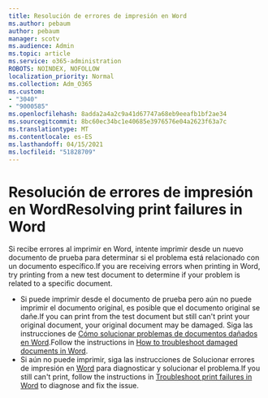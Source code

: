 ```yaml
---
title: Resolución de errores de impresión en Word
ms.author: pebaum
author: pebaum
manager: scotv
ms.audience: Admin
ms.topic: article
ms.service: o365-administration
ROBOTS: NOINDEX, NOFOLLOW
localization_priority: Normal
ms.collection: Adm_O365
ms.custom:
- "3040"
- "9000585"
ms.openlocfilehash: 8adda2a4a2c9a41d67747a68eb9eeafb1bf2ae34
ms.sourcegitcommit: 8bc60ec34bc1e40685e3976576e04a2623f63a7c
ms.translationtype: MT
ms.contentlocale: es-ES
ms.lasthandoff: 04/15/2021
ms.locfileid: "51828709"
---
```

# <a name="resolving-print-failures-in-word"></a><span data-ttu-id="88f75-102">Resolución de errores de impresión en Word</span><span class="sxs-lookup"><span data-stu-id="88f75-102">Resolving print failures in Word</span></span>

<span data-ttu-id="88f75-103">Si recibe errores al imprimir en Word, intente imprimir desde un nuevo documento de prueba para determinar si el problema está relacionado con un documento específico.</span><span class="sxs-lookup"><span data-stu-id="88f75-103">If you are receiving errors when printing in Word, try printing from a new test document to determine if your problem is related to a specific document.</span></span>

- <span data-ttu-id="88f75-104">Si puede imprimir desde el documento de prueba pero aún no puede imprimir el documento original, es posible que el documento original se dañe.</span><span class="sxs-lookup"><span data-stu-id="88f75-104">If you can print from the test document but still can't print your original document, your original document may be damaged.</span></span> <span data-ttu-id="88f75-105">Siga las instrucciones de [Cómo solucionar problemas de documentos dañados en Word](https://docs.microsoft.com/office/troubleshoot/word/damaged-documents-in-word#update-microsoft-office-and-windows).</span><span class="sxs-lookup"><span data-stu-id="88f75-105">Follow the instructions in [How to troubleshoot damaged documents in Word](https://docs.microsoft.com/office/troubleshoot/word/damaged-documents-in-word#update-microsoft-office-and-windows).</span></span>
- <span data-ttu-id="88f75-106">Si aún no puede imprimir, siga las instrucciones de Solucionar errores de impresión en [Word](https://docs.microsoft.com/office/troubleshoot/word/print-failures-in-word) para diagnosticar y solucionar el problema.</span><span class="sxs-lookup"><span data-stu-id="88f75-106">If you still can't print, follow the instructions in [Troubleshoot print failures in Word](https://docs.microsoft.com/office/troubleshoot/word/print-failures-in-word) to diagnose and fix the issue.</span></span>